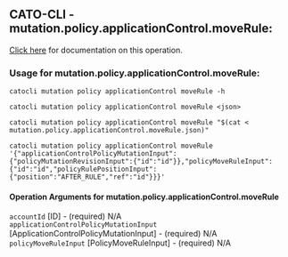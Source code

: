 
## CATO-CLI - mutation.policy.applicationControl.moveRule:
[Click here](https://api.catonetworks.com/documentation/#mutation-mutation.policy.applicationControl.moveRule) for documentation on this operation.

### Usage for mutation.policy.applicationControl.moveRule:

`catocli mutation policy applicationControl moveRule -h`

`catocli mutation policy applicationControl moveRule <json>`

`catocli mutation policy applicationControl moveRule "$(cat < mutation.policy.applicationControl.moveRule.json)"`

`catocli mutation policy applicationControl moveRule '{"applicationControlPolicyMutationInput":{"policyMutationRevisionInput":{"id":"id"}},"policyMoveRuleInput":{"id":"id","policyRulePositionInput":{"position":"AFTER_RULE","ref":"id"}}}'`


#### Operation Arguments for mutation.policy.applicationControl.moveRule ####

`accountId` [ID] - (required) N/A    
`applicationControlPolicyMutationInput` [ApplicationControlPolicyMutationInput] - (required) N/A    
`policyMoveRuleInput` [PolicyMoveRuleInput] - (required) N/A    

